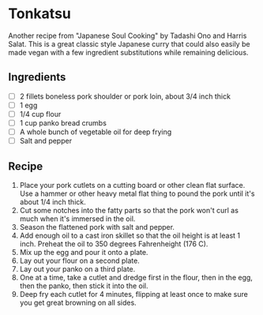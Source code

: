 # Tonkatsu

Another recipe from "Japanese Soul Cooking" by Tadashi Ono and Harris Salat.
This is a great classic style Japanese curry that could also easily be made
vegan with a few ingredient substitutions while remaining delicious.

## Ingredients

- [ ] 2 fillets boneless pork shoulder or pork loin, about 3/4 inch thick
- [ ] 1 egg
- [ ] 1/4 cup flour
- [ ] 1 cup panko bread crumbs
- [ ] A whole bunch of vegetable oil for deep frying
- [ ] Salt and pepper

## Recipe

1. Place your pork cutlets on a cutting board or other clean flat surface. Use a hammer or other heavy metal flat thing to pound the pork until it's about 1/4 inch thick.
1. Cut some notches into the fatty parts so that the pork won't curl as much when it's immersed in the oil.
1. Season the flattened pork with salt and pepper.
1. Add enough oil to a cast iron skillet so that the oil height is at least 1 inch. Preheat the oil to 350 degrees Fahrenheight (176 C).
1. Mix up the egg and pour it onto a plate.
1. Lay out your flour on a second plate.
1. Lay out your panko on a third plate.
1. One at a time, take a cutlet and dredge first in the flour, then in the egg, then the panko, then stick it into the oil.
1. Deep fry each cutlet for 4 minutes, flipping at least once to make sure you get great browning on all sides.
